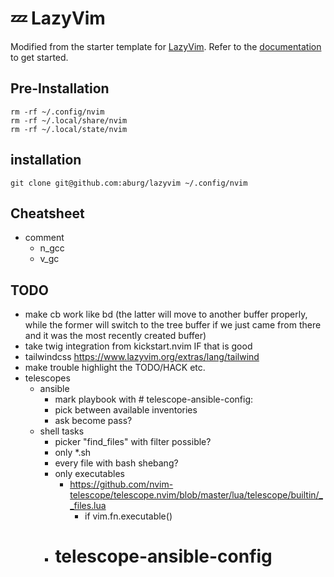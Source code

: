 # 💤 LazyVim

Modified from the starter template for [LazyVim](https://github.com/LazyVim/LazyVim).
Refer to the [documentation](https://lazyvim.github.io/installation) to get started.

## Pre-Installation

```
rm -rf ~/.config/nvim
rm -rf ~/.local/share/nvim
rm -rf ~/.local/state/nvim
```

## installation

```
git clone git@github.com:aburg/lazyvim ~/.config/nvim
```

## Cheatsheet

* comment
  * n_gcc
  * v_gc

## TODO

* make <leader>cb work like <leader>bd (the latter will move to another buffer properly, while the former will switch to the tree buffer if we just came from there and it was the most recently created buffer)
* take twig integration from kickstart.nvim IF that is good
* tailwindcss https://www.lazyvim.org/extras/lang/tailwind
* make trouble highlight the TODO/HACK etc.
* telescopes
  * ansible
    * mark playbook with # telescope-ansible-config: 
    * pick between available inventories
    * ask become pass?
  * shell tasks
    * picker "find_files" with filter possible?
    * only *.sh
    * every file with bash shebang?
    * only executables
      * https://github.com/nvim-telescope/telescope.nvim/blob/master/lua/telescope/builtin/__files.lua
        * if vim.fn.executable()
    * # telescope-ansible-config
